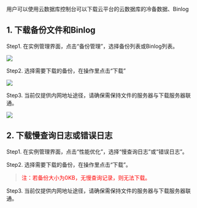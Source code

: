 用户可以使用云数据库控制台可以下载云平台的云数据库的冷备数据、Binlog

## 1. 下载备份文件和Binlog

Step1. 在实例管理界面，点击“备份管理”，选择备份列表或Binlog列表。

![](https://mccdn.qcloud.com/img568139a011f25.png)

Step2. 选择需要下载的备份，在操作里点击“下载”

![](https://mccdn.qcloud.com/img568139aed98e2.png)

Step3. 当前仅提供内网地址途径，请确保需保持文件的服务器与下载服务器联通。

![](https://mccdn.qcloud.com/img568139bce3e38.png)

## 2. 下载慢查询日志或错误日志

Step1. 在实例管理界面，点击“性能优化”，选择“慢查询日志”或“错误日志”。



Step2. 选择需要下载的备份，在操作里点击“下载”。

><span style = "color:#F00"> 注：若备份大小为0KB，无慢查询记录，则无法下载。 </span>


Step3. 当前仅提供内网地址途径，请确保需保持文件的服务器与下载服务器联通。

